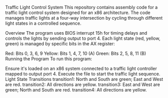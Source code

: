 Traffic Light Control System
This repository contains assembly code for a traffic light control system designed for an x86 architecture. The code manages traffic lights at a four-way intersection by cycling through different light states in a controlled sequence.

Overview
The program uses BIOS interrupt 15h for timing delays and controls the lights by sending output to port 4. Each light state (red, yellow, green) is managed by specific bits in the AX register:

Red: Bits 0, 3, 6, 9
Yellow: Bits 1, 4, 7, 10 (A)
Green: Bits 2, 5, 8, 11 (B)
Running the Program
To run this program:

Ensure it's loaded on an x86 system connected to a traffic light controller mapped to output port 4.
Execute the file to start the traffic light sequence.
Light State Transitions
transition1: North and South are green; East and West are red.
transition2: All directions are yellow.
transition3: East and West are green; North and South are red.
transition4: All directions are yellow.

